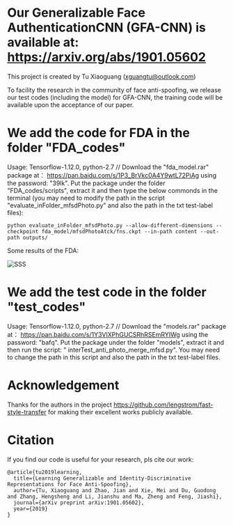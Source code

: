 # Our Generalizable Face AuthenticationCNN (GFA-CNN) is available at: https://arxiv.org/abs/1901.05602 
This project is created by Tu Xiaoguang (xguangtu@outlook.com) 

To facility the research in the community of face anti-spoofing, we release our test codes (including the model) for GFA-CNN, the training code will be available upon the acceptance of our paper.  

# We add the code for FDA in the folder "FDA_codes"
Usage: Tensorflow-1.12.0, python-2.7 // Download the "fda_model.rar" package at： https://pan.baidu.com/s/1P3_BrVkc0A4Y9wtL72PiAg using the password: "39lk". Put the package under the folder "FDA_codes/scripts", extract it and then type the below commonds in the terminal (you may need to modify the path in the script "evaluate_inFolder_mfsdPhoto.py" and also the path in the txt test-label files): 
```
python evaluate_inFolder_mfsdPhoto.py --allow-different-dimensions --checkpoint fda_model/mfsdPhotoAtck/fns.ckpt --in-path content --out-path outputs/
```
Some results of the FDA:

![SSS](https://user-images.githubusercontent.com/8948023/55400706-2caa2100-5581-11e9-95cb-52364136410d.png)


# We add the test code in the folder "test_codes"
Usage: Tensorflow-1.12.0, python-2.7 // Download the "models.rar" package at： https://pan.baidu.com/s/1Y3VlXPhGUCSRhRSEmRYIWg using the password: "bafq". Put the package under the folder "models", extract it and then run the script: " 	interTest_anti_photo_merge_mfsd.py". You may need to change the path in this script and also the path in the txt test-label files.

# Acknowledgement
Thanks for the authors in the project https://github.com/lengstrom/fast-style-transfer for making their excellent works publicly available.

# Citation
If you find our code is useful for your research, pls cite our work:

```
@article{tu2019learning,
  title={Learning Generalizable and Identity-Discriminative Representations for Face Anti-Spoofing},
  author={Tu, Xiaoguang and Zhao, Jian and Xie, Mei and Du, Guodong and Zhang, Hengsheng and Li, Jianshu and Ma, Zheng and Feng, Jiashi},
  journal={arXiv preprint arXiv:1901.05602},
  year={2019}
}
```

